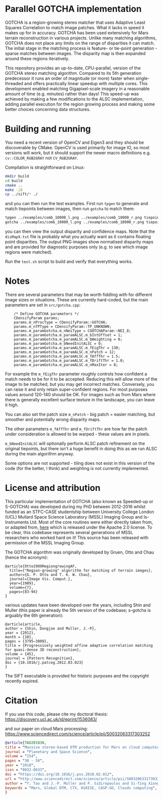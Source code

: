 # Parallel GOTCHA implementation

GOTCHA is a region-growing stereo matcher that uses Adaptive Least Squares Correlation to match image patches. What it lacks in speed it makes up for in accuracy. GOTCHA has been used extensively for Mars terrain reconstruction in various projects. Unlike many matching algorithms, GOTCHA does not place any limits on the range of disparities it can match. The initial stage in the matching process is feature- or tie-point generation - sparse matches between images. The disparity map is then expanded around these regions iteratively.

This repository provides an up-to-date, CPU-parallel, version of the GOTCHA stereo matching algorithm. Compared to its 5th generation predecessor it runs an order of magnitude (or more) faster when single-threaded and offers practically linear speedup with multiple cores. This development enabled matching Gigapixel-scale imagery in a reasonable amount of time (e.g. minutes) rather than days! This speed-up was achieved by making a few modifications to the ALSC implementation, adding parallel execution for the region growing process and making some better choices concerning data structures.

# Building and running

You need a recent version of OpenCV and Eigen3 and they should be discoverable by CMake. OpenCV is used primarily for image IO, so most versions will work, but it should support the newer macro definitions e.g. `cv::COLOR_RGB2GRAY` not `CV_RGB2GRAY`.

Compilation is straightforward on Linux:

``` bash
mkdir build
cd build
cmake ..
make -j8
cp ../sift/* ./
```

and you can then run the test examples. First run `tpgen` to generate and match tiepoints between images, then run `gotcha` to match them:

``` bash
tpgen ../examples/comb_18000_l.png ../examples/comb_18000_r.png tiepoints.txt
gotcha ../examples/comb_18000_l.png ../examples/comb_18000_r.png tiepoints.txt ./
```

you can then view the output disparity and confidence maps. Note that the `disMapX.txt` file is probably what you actually want as it contains floating point disparities. The output PNG images show normalised disparity maps and are provided for diagnostic purposes only (e.g. to see which image regions were matched).

Run the `test.sh` script to build and verify that everything works.

# Notes

There are several parameters that may be worth fiddling with for different image sizes or situations. These are currently hard-coded, but the main parameters are set in `src/gotcha.cpp`:

```
    /* Define GOTCHA parameters */
    CDensifyParam params;
    params.m_nProcType = CDensifyParam::GOTCHA;
    params.m_nTPType = CDensifyParam::TP_UNKNOWN;
    params.m_paramGotcha.m_nNeiType = CGOTCHAParam::NEI_8;
    params.m_paramGotcha.m_paramALSC.m_bIntOffset = 1;
    params.m_paramGotcha.m_paramALSC.m_bWeighting = 0;
    params.m_paramGotcha.m_bNeedInitALSC = 0;
    params.m_paramGotcha.m_paramALSC.m_fEigThr = 130;
    params.m_paramGotcha.m_paramALSC.m_nPatch = 12;
    params.m_paramGotcha.m_paramALSC.m_fAffThr = 1.5;
    params.m_paramGotcha.m_paramALSC.m_fDriftThr = 1.0;
    params.m_paramGotcha.m_paramALSC.m_nMaxIter = 8;
```

For example the `m_fEigThr` parameter roughly controls how confident a match needs to be for it to be accepted. Reducing this will allow more of the image to be matched, but you may get incorrect matches. Conversely, you can raise it and only retain super-confident regions. For most purposes values around 120-140 should be OK. For images such as from Mars where there is generally excellent surface texture in the landscape, you can leave it high.

You can also set the patch size `m_nPatch` - big patch = easier matching, but smoother and potentially wrong disparity maps.

The other parameters `m_fAffThr` and `m_fDriftThr` are how far the patch under consideration is allowed to be warped - these values are in pixels.

`m_bNeedInitALSC` will optionally perform ALSC patch refinement on the original tiepoints, but there isn't a huge benefit in doing this as we run ALSC during the main algorithm anyway.

Some options are not supported - tiling does not exist in this version of the code (for the better, I think) and weighting is not currently implemented.

# License and attribution

This particular implementation of GOTCHA (also known as Speeded-up or S-GOTCHA) was developed during my PhD between 2012-2016 whilst funded as an STFC-CASE studentship between University College London (UCL) Mullard Space Science Laboratory (MSSL) Imaging Group and Is-Instruments Ltd. Most of the core routines were either directly taken from, or adapted from, [here](https://github.com/mssl-imaging/CASP-GO) which is released under the Apache 2.0 license. To be clear, this codebase represents several generations of MSSL researchers who worked hard on it! This source has been released with permission of the MSSL Imaging Group.

The GOTCHA algorithm was originally developed by Gruen, Otto and Chau (hence the acronym):

```
@article{Otto1989RegiongrowingAF,
  title={"Region-growing" algorithm for matching of terrain images},
  author={G. P. Otto and T. K. W. Chau},
  journal={Image Vis. Comput.},
  year={1989},
  volume={7},
  pages={83-94}
}
```

various updates have been developed over the years, including Shin and Muller (this paper is already the 5th version of the codebase; s-gotcha is arguably the 6th generation):

```
@article{article,
author = {Shin, Dongjoe and Muller, J.-P},
year = {2012},
month = {10},
pages = {3795–3809},
title = {Progressively weighted affine adaptive correlation matching for quasi-dense 3D reconstruction},
volume = {45},
journal = {Pattern Recognition},
doi = {10.1016/j.patcog.2012.03.023}
}
```

The SIFT executable is provided for historic purposes and the copyright recently expired.

# Citation

If you use this code, please cite my doctoral thesis: https://discovery.ucl.ac.uk/id/eprint/1536083/

and our paper on cloud Mars processing: https://www.sciencedirect.com/science/article/pii/S0032063317303252

``` bibtex
@article{TAO201830,
title = "Massive stereo-based DTM production for Mars on cloud computers",
journal = "Planetary and Space Science",
volume = "154",
pages = "30 - 58",
year = "2018",
issn = "0032-0633",
doi = "https://doi.org/10.1016/j.pss.2018.02.012",
url = "http://www.sciencedirect.com/science/article/pii/S0032063317303252",
author = "Y. Tao and J.-P. Muller and P. Sidiropoulos and Si-Ting Xiong and A.R.D. Putri and S.H.G. Walter and J. Veitch-Michaelis and V. Yershov",
keywords = "Mars, Global DTM, CTX, HiRISE, CASP-GO, Clouds computing",
}
```